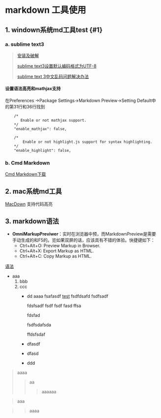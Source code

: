 # markdown 工具使用

## 1. windown系统md工具test  {#1}

### a. sublime text3 

>   [安装及破解](http://blog.csdn.net/k_men/article/details/54980949/)
>   
>   [sublime text3设置默认编码格式为UTF-8](http://blog.csdn.net/kongguyoulan523/article/details/51145727)
>   
>   [sublime text 3中文乱码问题解决办法](http://blog.csdn.net/qq_16255321/article/details/46459625)

#### 设置语法高亮和mathjax支持 
在Preferences ->Package Settings->Markdown Preview->Setting Default中的第31行和36行找到
```
    /*
       Enable or not mathjax support.
    */
    "enable_mathjax": false,

    /*
        Enable or not highlight.js support for syntax highlighting.
    */
    "enable_highlight": false,
```


### b. Cmd Markdown
[Cmd Markdown下载](https://www.zybuluo.com/cmd/)




## 2. mac系统md工具
   [MacDown](http://macdown.uranusjr.com/)  支持代码高亮



## 3. markdown语法

- **OmniMarkupPreviwer**：实时在浏览器中预，而MarkdownPreview是需要手动生成的和F5的。览如果双屏的话，应该具有不错的体验。快捷键如下：
    - Ctrl+Alt+O: Preview Markup in Browser.
    - Ctrl+Alt+X: Export Markup as HTML.
    - Ctrl+Alt+C: Copy Markup as HTML.

   

[语法](http://blog.leanote.com/post/freewalk/Markdown-语法手册/)

- aaa
    1. bbb
    2. ccc
        - dd
            aaaa fsafasdf [test](#1)
            fsdfdsafd
            fsdfsadf

            fdsfsadf
            fsdf
            fsdf
            fasd
            ffsa

            fdsfad

            fsdfsdafsda
            
            ffdsfsdaf
        - dfasdf
        - dfasd
        - ddd



> aaaa
>>  aa
>>>aaaaaa

>aaa

>>aaaa




